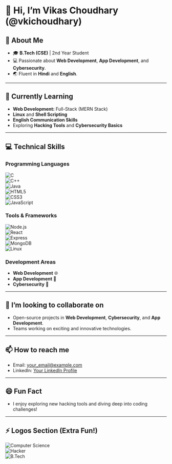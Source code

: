 # 👋 Hi, I’m Vikas Choudhary (@vkichoudhary)

## 👀 About Me  
- 🎓 **B.Tech (CSE)** | 2nd Year Student  
- 💻 Passionate about **Web Development**, **App Development**, and **Cybersecurity**.  
- 🌏 Fluent in **Hindi** and **English**.  

---

## 🌱 Currently Learning  
- **Web Development:** Full-Stack (MERN Stack)  
- **Linux** and **Shell Scripting**  
- **English Communication Skills**  
- Exploring **Hacking Tools** and **Cybersecurity Basics**  

---

## 💻 Technical Skills  

### Programming Languages  
![C](https://img.shields.io/badge/-C-%2300599C?style=flat-square&logo=c&logoColor=white)  
![C++](https://img.shields.io/badge/-C++-%2300599C?style=flat-square&logo=c%2B%2B&logoColor=white)  
![Java](https://img.shields.io/badge/-Java-%23ED8B00?style=flat-square&logo=openjdk&logoColor=white)  
![HTML5](https://img.shields.io/badge/-HTML5-%23E34F26?style=flat-square&logo=html5&logoColor=white)  
![CSS3](https://img.shields.io/badge/-CSS3-%231572B6?style=flat-square&logo=css3&logoColor=white)  
![JavaScript](https://img.shields.io/badge/-JavaScript-%23F7DF1E?style=flat-square&logo=javascript&logoColor=black)  

### Tools & Frameworks  
![Node.js](https://img.shields.io/badge/-Node.js-%23339933?style=flat-square&logo=node.js&logoColor=white)  
![React](https://img.shields.io/badge/-React-%2361DAFB?style=flat-square&logo=react&logoColor=black)  
![Express](https://img.shields.io/badge/-Express.js-%23000000?style=flat-square&logo=express&logoColor=white)  
![MongoDB](https://img.shields.io/badge/-MongoDB-%2347A248?style=flat-square&logo=mongodb&logoColor=white)  
![Linux](https://img.shields.io/badge/-Linux-%23FCC624?style=flat-square&logo=linux&logoColor=black)  

### Development Areas  
- **Web Development** 🌐  
- **App Development** 📱  
- **Cybersecurity** 🔐  

---

## 💞️ I’m looking to collaborate on  
- Open-source projects in **Web Development**, **Cybersecurity**, and **App Development**.  
- Teams working on exciting and innovative technologies.  

---

## 📫 How to reach me  
- Email: [your_email@example.com](mailto:your_email@example.com)  
- LinkedIn: [Your LinkedIn Profile](www.linkedin.com/in/vikas-baradwal)    

---

## 😄 Fun Fact  
- I enjoy exploring new hacking tools and diving deep into coding challenges!  

---

## ⚡ Logos Section (Extra Fun!)  
![Computer Science](https://img.shields.io/badge/-Computer%20Science-%234285F4?style=flat-square&logo=google&logoColor=white)  
![Hacker](https://img.shields.io/badge/-Hacker-%23000000?style=flat-square&logo=kalilinux&logoColor=white)  
![B.Tech](https://img.shields.io/badge/-B.Tech-%23007396?style=flat-square&logo=microsoftacademic&logoColor=white)  
